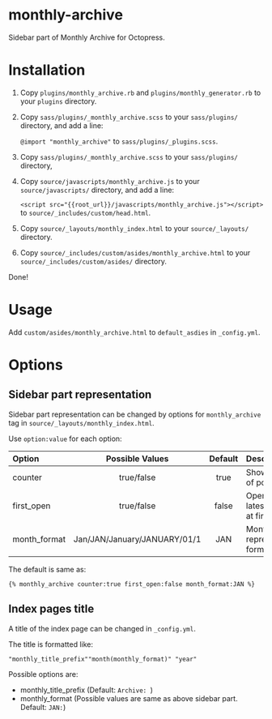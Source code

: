 monthly-archive
===============

Sidebar part of Monthly Archive for Octopress.

# Installation

1. Copy `plugins/monthly_archive.rb` and `plugins/monthly_generator.rb`
to your `plugins` directory.

1. Copy `sass/plugins/_monthly_archive.scss` to your `sass/plugins/` directory,
and add a line:

    `@import "monthly_archive"`
to `sass/plugins/_plugins.scss`.

1. Copy `sass/plugins/_monthly_archive.scss` to your `sass/plugins/` directory,

1. Copy `source/javascripts/monthly_archive.js` to your
`source/javascripts/` directory,
and add a line:

    `<script src="{{root_url}}/javascripts/monthly_archive.js"></script>`
to `source/_includes/custom/head.html`.

1. Copy `source/_layouts/monthly_index.html`
to your `source/_layouts/` directory.

1. Copy `source/_includes/custom/asides/monthly_archive.html`
to your `source/_includes/custom/asides/` directory.

Done!

# Usage
Add `custom/asides/monthly_archive.html` to `default_asdies` in `_config.yml`.

# Options

## Sidebar part representation
Sidebar part representation can be changed by options
for `monthly_archive` tag in `source/_layouts/monthly_index.html`.

Use `option:value` for each option:

|Option|Possible Values|Default|Description|
|:-----|:-------------:|:-----:|:----------|
|counter|true/false|true|Show number of posts.|
|first_open|true/false|false|Open the latest year list at first.|
|month_format|Jan/JAN/January/JANUARY/01/1|JAN|Month representation format.|

The default is same as:

    {% monthly_archive counter:true first_open:false month_format:JAN %}

## Index pages title
A title of the index page can be changed in `_config.yml`.

The title is formatted like:

    "monthly_title_prefix""month(monthly_format)" "year"

Possible options are:

* monthly_title_prefix (Default: `Archive: `)
* monthly_format (Possible values are same as above sidebar part. Default: `JAN:`)

